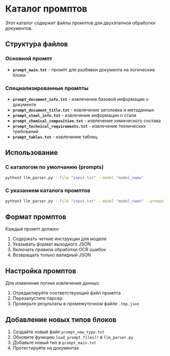 # Каталог промптов

Этот каталог содержит файлы промптов для двухэтапной обработки документов.

## Структура файлов

### Основной промпт
- **`prompt_main.txt`** - промпт для разбивки документа на логические блоки

### Специализированные промпты
- **`prompt_document_info.txt`** - извлечение базовой информации о документе
- **`prompt_document_title.txt`** - извлечение заголовка и метаданных
- **`prompt_steel_info.txt`** - извлечение информации о стали
- **`prompt_chemical_composition.txt`** - извлечение химического состава
- **`prompt_technical_requirements.txt`** - извлечение технических требований
- **`prompt_tables.txt`** - извлечение таблиц

## Использование

### С каталогом по умолчанию (prompts)
```bash
python3 llm_parser.py --file "input.txt" --model "model_name"
```

### С указанием каталога промптов
```bash
python3 llm_parser.py --file "input.txt" --model "model_name" --prompt-dir "custom_prompts"
```

## Формат промптов

Каждый промпт должен:
1. Содержать четкие инструкции для модели
2. Указывать формат выходного JSON
3. Включать правила обработки OCR ошибок
4. Возвращать только валидный JSON

## Настройка промптов

Для изменения логики извлечения данных:
1. Отредактируйте соответствующий файл промпта
2. Перезапустите парсер
3. Проверьте результаты в промежуточном файле `.tmp.json`

## Добавление новых типов блоков

1. Создайте новый файл `prompt_new_type.txt`
2. Обновите функцию `load_prompt_files()` в `llm_parser.py`
3. Добавьте новый тип в `prompt_main.txt`
4. Протестируйте на документах



